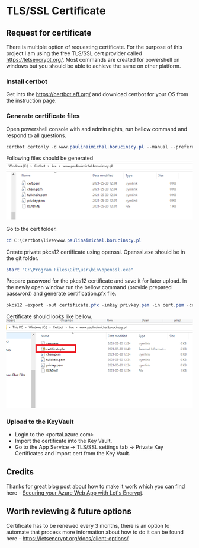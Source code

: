 # TLS/SSL Certificate

## Request for certificate

There is multiple option of requesting certificate. For the purpose of this project I am using the free TLS/SSL cert provider called <https://letsencrypt.org/>. Most commands are created for powershell on windows but you should be able to achieve the same on other platform.

### Install certbot

Get into the <https://certbot.eff.org/> and download certbot for your OS from the instruction page.

### Generate certificate files

Open powershell console with and admin rights, run bellow command and respond to all questions.

```powershell
certbot certonly -d www.paulinaimichal.borucinscy.pl --manual --preferred-challenges dns 
```

Following files should be generated
![Certbot Certs](certbot_certificates.png)

Go to the cert folder.

```powershell
cd C:\Certbot\live\www.paulinaimichal.borucinscy.pl
```

Create private pkcs12 certificate using openssl. Openssl.exe should be in the git folder.

```powershell
start "C:\Program Files\Git\usr\bin\openssl.exe"
```

Prepare password for the pkcs12 certificate and save it for later upload.
In the newly open window run the bellow command (provide prepared password) and generate certification.pfx file.

```powershell
pkcs12 -export -out certificate.pfx -inkey privkey.pem -in cert.pem -certfile chain.pem
```

Certificate should looks like bellow.
![pkcs12 cert](pkcs12_certificate.png)

### Upload to the KeyVault

- Login to the <portal.azure.com>
- Import the certificate into the Key Vault.
- Go to the App Service -> TLS/SSL settings tab -> Private Key Certificates and import cert from the Key Vault.

## Credits

Thanks for great blog post about how to make it work which you can find here - [Securing your Azure Web App with Let's Encrypt](https://dev.to/ope/securing-your-azure-web-app-with-let-s-encrypt-4g99).

## Worth reviewing & future options

Certificate has to be renewed every 3 months, there is an option to automate that process more information about how to do it can be found here - <https://letsencrypt.org/docs/client-options/>
